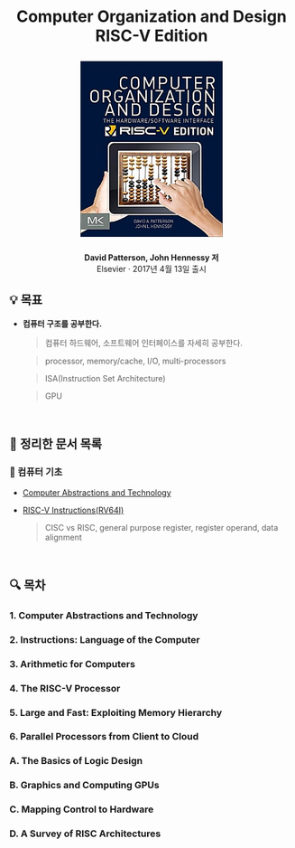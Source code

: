 <div width="100%" height="100%" align="center">
  
<h1 align="center">
  <p align="center">Computer Organization and Design RISC-V Edition</p>
  <a href="https://www.elsevier.com/books/computer-organization-and-design-risc-v-edition/patterson/978-0-12-812275-4">
    <img width="50%" src="cover.jpg" />
  </a>
</h1>
  
<b>David Patterson, John Hennessy 저</b></br>
Elsevier · 2017년 4월 13일 출시</b> 

</div>

## :bulb: 목표

- **컴퓨터 구조를 공부한다.**

  > 컴퓨터 하드웨어, 소프트웨어 인터페이스를 자세히 공부한다.

  > processor, memory/cache, I/O, multi-processors

  > ISA(Instruction Set Architecture)

  > GPU


<br/>

## 🚩 정리한 문서 목록

### 📔 컴퓨터 기초

 - [Computer Abstractions and Technology](https://github.com/erectbranch/Computer_Organization_and_Design/tree/master/ch01)

 - [RISC-V Instructions(RV64I)](https://github.com/erectbranch/Computer_Organization_and_Design/tree/master/ch02)

   > CISC vs RISC, general purpose register, register operand, data alignment

<br/>

## :mag: 목차

### 1. Computer Abstractions and Technology

### 2. Instructions: Language of the Computer

### 3. Arithmetic for Computers

### 4. The RISC-V Processor

### 5. Large and Fast: Exploiting Memory Hierarchy

### 6. Parallel Processors from Client to Cloud

### A. The Basics of Logic Design

### B. Graphics and Computing GPUs

### C. Mapping Control to Hardware

### D. A Survey of RISC Architectures